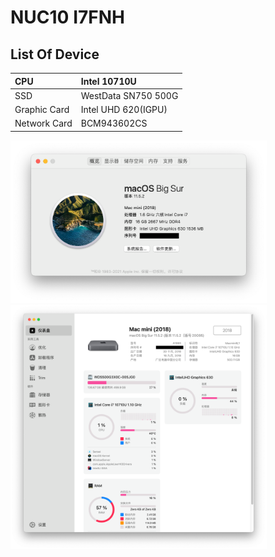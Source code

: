 # NUC10 I7FNH

## List Of Device

| CPU          | Intel 10710U        |
| :----------- | :------------------ |
| SSD          | WestData SN750 500G |
| Graphic Card | Intel UHD 620(IGPU) |
| Network Card | BCM943602CS         |

<img src="./about-this-computer.png" alt="about-this-computer" style="zoom:40%;"/>

<img src="./sensei.png" alt="sensei" style="zoom:40%;" />

